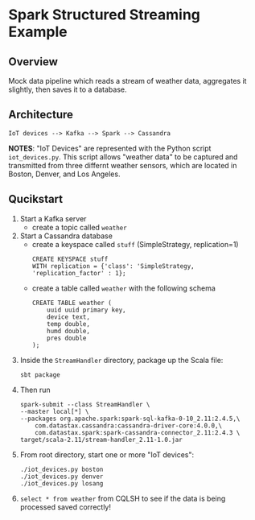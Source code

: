 # Spark Structured Streaming Example



## Overview

Mock data pipeline which reads a stream of weather data, aggregates it slightly, then saves it to a database.

## Architecture

	IoT devices --> Kafka --> Spark --> Cassandra  

**NOTES**: "IoT Devices" are represented with the Python script `iot_devices.py`. This script allows "weather data" to be captured and transmitted from three differnt weather sensors, which are located in Boston, Denver, and Los Angeles. 

## Qucikstart

1. Start a Kafka server
	* create a topic called `weather`
1. Start a Cassandra database
	* create a keyspace called `stuff` (SimpleStrategy, replication=1)
		```
		CREATE KEYSPACE stuff
		WITH replication = {'class': 'SimpleStrategy, 'replication_factor' : 1};
		```
	* create a table called `weather` with the following schema
		```
		CREATE TABLE weather (
			uuid uuid primary key,
			device text,
			temp double,
			humd double,
			pres double
		);
	  ```
1. Inside the `StreamHandler` directory, package up the Scala file:
	```
	sbt package
	```
1. Then run
	``` 
	spark-submit --class StreamHandler \
	--master local[*] \
	--packages org.apache.spark:spark-sql-kafka-0-10_2.11:2.4.5,\
		com.datastax.cassandra:cassandra-driver-core:4.0.0,\
		com.datastax.spark:spark-cassandra-connector_2.11:2.4.3 \
	target/scala-2.11/stream-handler_2.11-1.0.jar
	```
1. From root directory, start one or more "IoT devices":
	```
	./iot_devices.py boston
	./iot_devices.py denver
	./iot_devices.py losang
	```
1. `select * from weather` from CQLSH to see if the data is being processed saved correctly!

